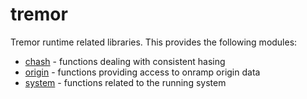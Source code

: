 
# tremor

Tremor runtime related libraries. This provides the following modules:

* [chash](tremor/chash.md) - functions dealing with consistent hasing
* [origin](tremor/origin.md) - functions providing access to onramp origin data
* [system](tremor/system.md) - functions related to the running system
